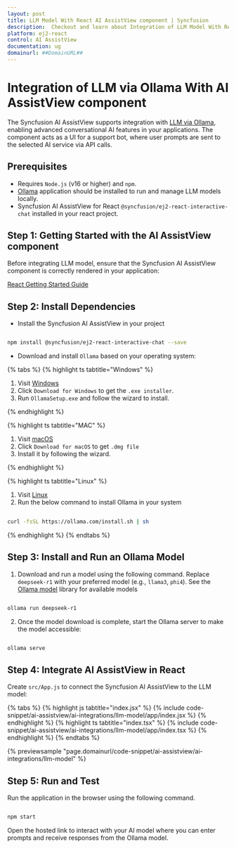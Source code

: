 ```yaml
---
layout: post
title: LLM Model With React AI AssistView component | Syncfusion
description:  Checkout and learn about Integration of LLM Model With React AI AssistView component of Syncfusion Essential JS 2 and more details.
platform: ej2-react
control: AI AssistView
documentation: ug
domainurl: ##DomainURL##
---
```


# Integration of LLM via Ollama With AI AssistView component

The Syncfusion AI AssistView supports integration with [LLM via Ollama](https://ollama.com), enabling advanced conversational AI features in your applications. The component acts as a UI for a support bot, where user prompts are sent to the selected AI service via API calls.

## Prerequisites

* Requires `Node.js` (v16 or higher) and `npm`.
* [Ollama](https://ollama.com) application should be installed to run and manage LLM models locally.
* Syncfusion AI AssistView for React `@syncfusion/ej2-react-interactive-chat` installed in your react project.

## Step 1: Getting Started with the AI AssistView component

Before integrating LLM model, ensure that the Syncfusion AI AssistView component is correctly rendered in your application:

[ React Getting Started Guide](../getting-started)

## Step 2: Install Dependencies

* Install the Syncfusion AI AssistView in your project

```bash 

npm install @syncfusion/ej2-react-interactive-chat --save

```

* Download and install `Ollama` based on your operating system:

{% tabs %}
{% highlight ts tabtitle="Windows" %}

1. Visit [Windows](https://ollama.com/download)
2. Click `Download for Windows` to get the `.exe installer`. 
3. Run `OllamaSetup.exe` and follow the wizard to install.

{% endhighlight %}

{% highlight ts tabtitle="MAC" %}

1. Visit [macOS](https://ollama.com/download/mac)
2. Click `Download for macOS` to get `.dmg file`
3. Install it by following the wizard.

{% endhighlight %}

{% highlight ts tabtitle="Linux" %}

1. Visit [Linux](https://ollama.com/download/linux)
2. Run the below command to install Ollama in your system 

```bash
          
curl -fsSL https://ollama.com/install.sh | sh

```

{% endhighlight %}
{% endtabs %}

## Step 3: Install and Run an Ollama Model

1. Download and run a model using the following command. Replace `deepseek-r1` with your preferred model (e.g., `llama3`, `phi4`). See the [Ollama model](https://ollama.com/search) library for available models
 
```bash

ollama run deepseek-r1

```

2. Once the model download is complete, start the Ollama server to make the model accessible:

```bash

ollama serve

```

## Step 4: Integrate AI AssistView in React

Create `src/App.js` to connect the Syncfusion AI AssistView to the LLM model:

{% tabs %}
{% highlight js tabtitle="index.jsx" %}
{% include code-snippet/ai-assistview/ai-integrations/llm-model/app/index.jsx %}
{% endhighlight %}
{% highlight ts tabtitle="index.tsx" %}
{% include code-snippet/ai-assistview/ai-integrations/llm-model/app/index.tsx %}
{% endhighlight %}
{% endtabs %}

{% previewsample "page.domainurl/code-snippet/ai-assistview/ai-integrations/llm-model" %}

## Step 5: Run and Test 

Run the application in the browser using the following command.

```bash

npm start

```

Open the hosted link to interact with your AI model where you can enter prompts and receive responses from the Ollama model.
